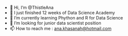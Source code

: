 - 👋 Hi, I’m @ThistleAna
- 👀 I just finished 12 weeks of Data Science Academy
- 🌱 I’m currently learning Phython and R for Data Science
- 💞️ I’m looking for junior data scientist position
- 📫 How to reach me : ana.khasanah@hotmail.com

